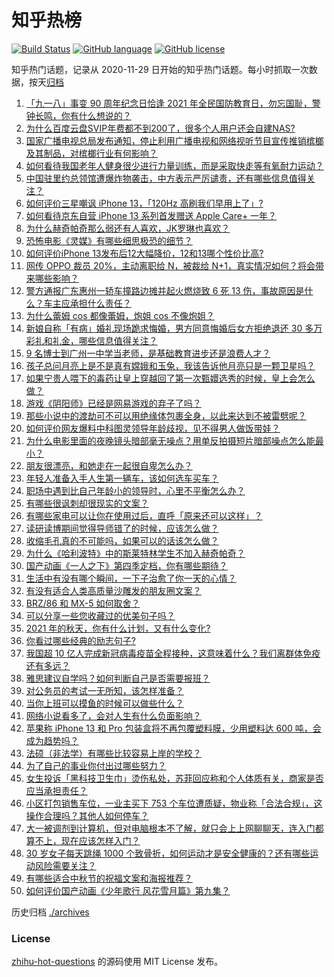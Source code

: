 # 知乎热榜
[![Build Status](https://github.com/ToWeLong/zhihu-hot-questions/workflows/CI/badge.svg)](https://github.com/ToWeLong/zhihu-hot-questions/actions)
[![GitHub language](https://img.shields.io/badge/language-golang-orange.svg)](https://golang.org/)
[![GitHub license](https://img.shields.io/github/license/ToWeLong/zhihu-hot-questions)](https://github.com/ToWeLong/zhihu-hot-questions/blob/main/LICENSE)

知乎热门话题，记录从 2020-11-29 日开始的知乎热门话题。每小时抓取一次数据，按天[归档](./archives)

<!-- BEGIN -->

1. [「九一八」事变 90 周年纪念日恰逢 2021 年全民国防教育日，勿忘国耻，警钟长鸣，你有什么想说的？](https://www.zhihu.com/question/486830339)
1. [为什么百度云盘SVIP年费都不到200了，很多个人用户还会自建NAS?](https://www.zhihu.com/question/420273850)
1. [国家广播电视总局发布通知，停止利用广播电视和网络视听节目宣传推销槟榔及其制品，对槟榔行业有何影响？](https://www.zhihu.com/question/487493123)
1. [如何看待我国老年人健身很少进行力量训练，而是采取快走等有氧耐力运动？](https://www.zhihu.com/question/484848451)
1. [中国驻里约总领馆遭爆炸物袭击，中方表示严厉谴责，还有哪些信息值得关注？](https://www.zhihu.com/question/487550506)
1. [如何评价三星嘲讽 iPhone 13，「120Hz 高刷我们早用上了」?](https://www.zhihu.com/question/486938897)
1. [如何看待京东自营 iPhone 13 系列首发赠送 Apple Care+ 一年？](https://www.zhihu.com/question/486972131)
1. [为什么赫奇帕奇那么弱还有人喜欢，JK罗琳也喜欢？](https://www.zhihu.com/question/418103467)
1. [恐怖电影《灵媒》有哪些细思极恐的细节？](https://www.zhihu.com/question/482848215)
1. [如何评价iPhone 13发布后12大幅降价，12和13哪个性价比高?](https://www.zhihu.com/question/486974077)
1. [网传 OPPO 裁员 20%，主动离职给 N，被裁给 N+1，真实情况如何？将会带来哪些影响？](https://www.zhihu.com/question/487469530)
1. [警方通报广东惠州一轿车撞路边摊并起火燃烧致 6 死 13 伤，事故原因是什么？车主应承担什么责任？](https://www.zhihu.com/question/487568474)
1. [为什么蕾姆 cos 都像蕾姆，炮姐 cos 不像炮姐？](https://www.zhihu.com/question/486225501)
1. [新娘自称「有病」婚礼现场跪求悔婚，男方同意悔婚后女方拒绝退还 30 多万彩礼和礼金，哪些信息值得关注？](https://www.zhihu.com/question/487396480)
1. [9 名博士到广州一中学当老师，是基础教育进步还是浪费人才？](https://www.zhihu.com/question/487198946)
1. [孩子总问月亮上是不是真有嫦娥和玉兔，我该告诉他月亮只是一颗卫星吗？](https://www.zhihu.com/question/486791775)
1. [如果宁贵人喂下的毒药让皇上穿越回了第一次甄嬛选秀的时候，皇上会怎么做？](https://www.zhihu.com/question/468637946)
1. [游戏《阴阳师》已经是网易游戏的弃子了吗？](https://www.zhihu.com/question/487094890)
1. [那些小说中的渡劫可不可以用绝缘体包裹全身，以此来达到不被雷劈呢？](https://www.zhihu.com/question/449057976)
1. [如何评价网友爆料中科图灵领导年龄歧视，见不得男人做饭带娃？](https://www.zhihu.com/question/487416349)
1. [为什么电影里面的夜晚镜头暗部毫无噪点？用单反拍摄短片暗部噪点怎么能最小？](https://www.zhihu.com/question/54640717)
1. [朋友很漂亮，和她走在一起很自卑怎么办？](https://www.zhihu.com/question/486363519)
1. [年轻人准备入手人生第一辆车，该如何选车买车？](https://www.zhihu.com/question/462934776)
1. [职场中遇到比自己年龄小的领导时，心里不平衡怎么办？](https://www.zhihu.com/question/486714620)
1. [有哪些很讽刺却很现实的文案？](https://www.zhihu.com/question/484374014)
1. [有哪些家电可以让你在使用过后，直呼「原来还可以这样」？](https://www.zhihu.com/question/487422866)
1. [读研读博期间觉得导师错了的时候，应该怎么做？](https://www.zhihu.com/question/487319058)
1. [收缩毛孔真的不可能吗，如果可以的话该怎么做？](https://www.zhihu.com/question/286066929)
1. [为什么《哈利波特》中的斯莱特林学生不加入赫奇帕奇？](https://www.zhihu.com/question/487001030)
1. [国产动画《一人之下》第四季定档，你有哪些期待？](https://www.zhihu.com/question/487428349)
1. [生活中有没有哪个瞬间，一下子治愈了你一天的心情？](https://www.zhihu.com/question/487179471)
1. [有没有适合人类高质量沙雕发的朋友圈文案？](https://www.zhihu.com/question/480141091)
1. [BRZ/86 和 MX-5 如何取舍？](https://www.zhihu.com/question/483098888)
1. [可以分享一些您收藏过的优美句子吗？](https://www.zhihu.com/question/475160869)
1. [2021 年的秋天，你有什么计划，又有什么变化?](https://www.zhihu.com/question/486554568)
1. [你看过哪些经典的励志句子?](https://www.zhihu.com/question/487079805)
1. [我国超 10 亿人完成新冠病毒疫苗全程接种，这意味着什么？我们离群体免疫还有多远？](https://www.zhihu.com/question/487217704)
1. [雅思建议自学吗？如何判断自己是否需要报班？](https://www.zhihu.com/question/360005914)
1. [对公务员的考试一无所知，该怎样准备？](https://www.zhihu.com/question/321438898)
1. [当你上班可以摸鱼的时候可以做些什么？](https://www.zhihu.com/question/365629693)
1. [网络小说看多了，会对人生有什么负面影响？](https://www.zhihu.com/question/434364269)
1. [苹果称 iPhone 13 和 Pro 包装盒将不再包覆塑料膜，少用塑料达 600 吨，会成为趋势吗？](https://www.zhihu.com/question/487009832)
1. [法硕（非法学）有哪些比较容易上岸的学校？](https://www.zhihu.com/question/413507559)
1. [为了自己的事业你付出过哪些努力？](https://www.zhihu.com/question/487310240)
1. [女生投诉「黑科技卫生巾」烫伤私处，苏菲回应称和个人体质有关，商家是否应当承担责任？](https://www.zhihu.com/question/487394477)
1. [小区打包销售车位，一业主买下 753 个车位遭质疑，物业称「合法合规」，这操作合理吗？其他人如何停车？](https://www.zhihu.com/question/487008104)
1. [大一被调剂到计算机，但对电脑根本不了解，就只会上上网聊聊天，连入门都算不上，现在应该怎样入门？](https://www.zhihu.com/question/479300955)
1. [30 岁女子每天跳绳 1000 个致骨折，如何运动才是安全健康的？还有哪些运动风险需要关注？](https://www.zhihu.com/question/486752172)
1. [有哪些适合中秋节的祝福文案和海报推荐？](https://www.zhihu.com/question/486362401)
1. [如何评价国产动画《少年歌行 风花雪月篇》第九集？](https://www.zhihu.com/question/486711897)

<!-- END -->

历史归档 [./archives](./archives)


### License
[zhihu-hot-questions](https://github.com/towelong/zhihu-hot-questions) 的源码使用 MIT License 发布。